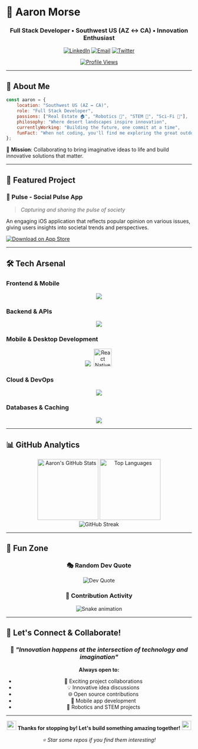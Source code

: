 # 🚀 Aaron Morse

<div align="center">

### Full Stack Developer • Southwest US (AZ ↔️ CA) • Innovation Enthusiast

[![LinkedIn](https://img.shields.io/badge/LinkedIn-%230077B5.svg?style=for-the-badge&logo=linkedin&logoColor=white)](https://www.linkedin.com/in/aaronmbmorse/)
[![Email](https://img.shields.io/badge/Email-D14836?style=for-the-badge&logo=gmail&logoColor=white)](mailto:aaron.mbm@icloud.com)
[![Twitter](https://img.shields.io/badge/Twitter-%231DA1F2.svg?style=for-the-badge&logo=Twitter&logoColor=white)](https://twitter.com/aaronmbmorse)

[![Profile Views](https://komarev.com/ghpvc/?username=AaronMBMorse&color=blueviolet&style=for-the-badge)](https://github.com/AaronMBMorse)

</div>

---

## 🌟 About Me

```javascript
const aaron = {
    location: "Southwest US (AZ ↔️ CA)",
    role: "Full Stack Developer",
    passions: ["Real Estate 🏠", "Robotics 🤖", "STEM 🔬", "Sci-Fi 🚀"],
    philosophy: "Where desert landscapes inspire innovation",
    currentlyWorking: "Building the future, one commit at a time",
    funFact: "When not coding, you'll find me exploring the great outdoors"
};
```

🎯 **Mission**: Collaborating to bring imaginative ideas to life and build innovative solutions that matter.

---

## 💼 Featured Project

### 📱 Pulse - Social Pulse App
> *Capturing and sharing the pulse of society*

An engaging iOS application that reflects popular opinion on various issues, giving users insights into societal trends and perspectives.

[![Download on App Store](https://img.shields.io/badge/App_Store-0D96F6?style=for-the-badge&logo=app-store&logoColor=white)](https://apps.apple.com/us/app/social-pulse/id1659532299)

---

## 🛠️ Tech Arsenal

### **Frontend & Mobile**
<div align="center">
  <img src="https://skillicons.dev/icons?i=react,typescript,javascript,nextjs,tailwind,redux" />
</div>

### **Backend & APIs**
<div align="center">
  <img src="https://skillicons.dev/icons?i=nodejs,nestjs,graphql,express" />
</div>

### **Mobile & Desktop Development**
<div align="center">
  <img src="https://skillicons.dev/icons?i=react,electron" />
  <img src="https://cdn.jsdelivr.net/gh/devicons/devicon/icons/react/react-original.svg" alt="React Native" width="48" height="48" style="margin: 0 4px;"/>
</div>

### **Cloud & DevOps**
<div align="center">
  <img src="https://skillicons.dev/icons?i=aws,docker,firebase,jenkins" />
</div>

### **Databases & Caching**
<div align="center">
  <img src="https://skillicons.dev/icons?i=mongodb,postgresql,redis" />
</div>

---

## 📊 GitHub Analytics

<div align="center">
  
<img src="https://github-readme-stats.vercel.app/api?username=AaronMBMorse&show_icons=true&theme=tokyonight&include_all_commits=true&count_private=true&hide_border=true" alt="Aaron's GitHub Stats" height="165"/>

<img src="https://github-readme-stats.vercel.app/api/top-langs/?username=AaronMBMorse&layout=compact&langs_count=8&theme=tokyonight&hide_border=true" alt="Top Languages" height="165"/>

</div>

<div align="center">
  <img src="https://github-readme-streak-stats.herokuapp.com/?user=AaronMBMorse&theme=tokyonight&hide_border=true" alt="GitHub Streak"/>
</div>

---

## 🎪 Fun Zone

<div align="center">
  
### 🎭 Random Dev Quote
![Dev Quote](https://quotes-github-readme.vercel.app/api?type=horizontal&theme=tokyonight)

### 🐍 Contribution Activity
![Snake animation](https://github.com/AaronMBMorse/AaronMBMorse/blob/output/github-contribution-grid-snake.svg)

</div>

---

## 🤝 Let's Connect & Collaborate!

<div align="center">

### 💭 *"Innovation happens at the intersection of technology and imagination"*

**Always open to:**
- 🚀 Exciting project collaborations
- 💡 Innovative idea discussions  
- 🌐 Open source contributions
- 📱 Mobile app development
- 🤖 Robotics and STEM projects

---

<img src="https://media.giphy.com/media/hvRJCLFzcasrR4ia7z/giphy.gif" width="25px"/> **Thanks for stopping by! Let's build something amazing together!** <img src="https://media.giphy.com/media/hvRJCLFzcasrR4ia7z/giphy.gif" width="25px"/>

*⭐ Star some repos if you find them interesting!*

</div>
